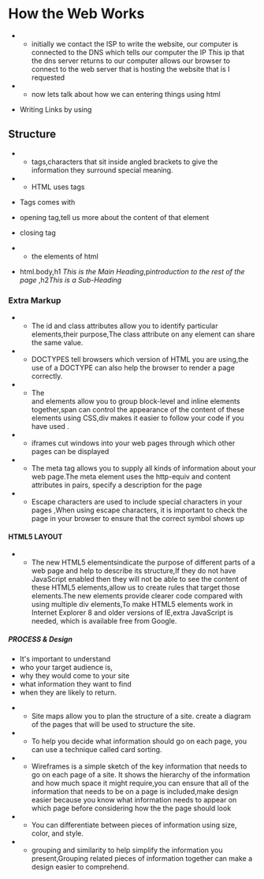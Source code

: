 # How the Web Works
* * initially we contact the ISP to write the website, our computer is connected to the DNS which tells our computer the IP This ip that the dns server returns to our computer allows our browser to connect to the web server that is hosting the website that is I requested 
* * now lets talk about how we can entering things using html

- Writing Links   by using <a> 

## Structure

* * tags,characters that sit inside angled brackets to give the information they surround special meaning.
* * HTML uses tags 
 * Tags comes with
 * opening tag,tell us more about the content of that element
 * closing tag


* * the elements of html
* html.body,h1 *This is the Main Heading*,p*introduction to the rest of  the page* ,h2*This is a Sub-Heading*


### Extra Markup
* *  The id and class attributes allow you to identify particular elements,their purpose,The class attribute on any element can share the same value. 
* * DOCTYPES tell browsers which version of HTML you are using,the use of a DOCTYPE can also help the browser to render a page correctly.
* * The <div> and <span> elements allow you to group block-level and inline elements together,span can control the appearance of the content of these elements using CSS,div makes it easier to follow your code if you have used .
* * iframes cut windows into your web pages through which other pages can be displayed
* * The meta tag allows you to supply all kinds of information about your web page.The meta element uses the http-equiv and content attributes in pairs, specify a description for the page
* * Escape characters are used to include special characters in your pages ,When using escape characters, it is important to check the page in your browser to ensure that the correct symbol shows up


#### HTML5 LAYOUT
* * The new HTML5 elementsindicate the purpose of different parts of a web page and help to describe its structure,If they do not have JavaScript enabled then they will not be able to see the content of these HTML5 elements,allow us to create rules that target those elements.The new elements provide clearer code compared with using multiple div elements,To make HTML5 elements work in Internet Explorer 8 and older versions of IE,extra JavaScript is needed, which is available free from Google.


##### PROCESS & Design
 - It's important to understand
 - who your target audience is,
 - why they would come to your site
 - what information they want to find 
 -  when they are likely to return.
 
* * Site maps allow you to plan the structure of a site. create a diagram of the pages that will be used to structure the site.
* * To help you decide what information should go on each page, you can use a technique called card sorting.
* * Wireframes is a simple sketch of the key 
information that needs to go on each page of a site. It shows the hierarchy of the information and how much space it might require,you can ensure that all of the information that needs to be on a page is included,make design easier because you know what information needs to appear on which page before considering how the the page should look
* * You can differentiate between pieces of information using size, color, and style.  
* *  grouping and similarity to help simplify the information you present,Grouping related pieces of information together can make a design easier to comprehend. 

